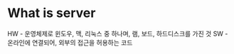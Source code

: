 <!-- @format -->

# What is server

HW - 운영체제로 윈도우, 맥, 리눅스 중 하나며, 램, 보드, 하드디스크를 가진 것
SW - 온라인에 연결되어, 외부의 접근을 허용하는 코드
